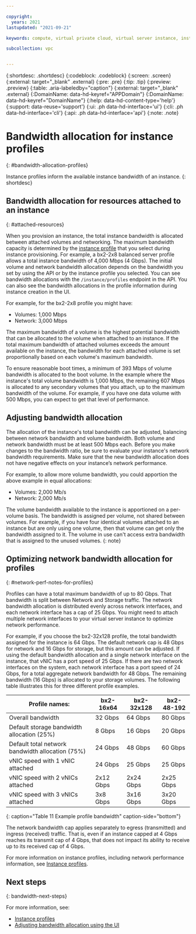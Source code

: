 ```yaml
---

copyright:
  years: 2021
lastupdated: "2021-09-21"

keywords: compute, virtual private cloud, virtual server instance, instance, bandwidth

subcollection: vpc


---
```


{:shortdesc: .shortdesc}
{:codeblock: .codeblock}
{:screen: .screen}
{:external: target="_blank" .external}
{:pre: .pre}
{:tip: .tip}
{:preview: .preview}
{:table: .aria-labeledby="caption"}
{:external: target="_blank" .external}
{:DomainName: data-hd-keyref="APPDomain"}
{:DomainName: data-hd-keyref="DomainName"}
{:help: data-hd-content-type='help'}
{:support: data-reuse='support'}
{:ui: .ph data-hd-interface='ui'}
{:cli: .ph data-hd-interface='cli'}
{:api: .ph data-hd-interface='api'}
{:note: .note}

# Bandwidth allocation for instance profiles
{: #bandwidth-allocation-profiles}

Instance profiles inform the available instance bandwidth of an instance.
{: shortdesc}

## Bandwidth allocation for resources attached to an instance
{: #attached-resources}

When you provision an instance, the total instance bandwidth is allocated between attached volumes and networking. The maximum bandwidth capacity is determined by the [instance profile](/docs/vpc?topic=vpc-profiles&interface=ui) that you select during instance provisioning. For example, a bx2-2x8 balanced server profile allows a total instance bandwidth of 4,000 Mbps (4 Gbps). The initial volume and network bandwidth allocation depends on the bandwidth you set by using the API or by the instance profile you selected. You can see bandwidth allocations with the `/instance/profiles` endpoint in the API. You can also see the bandwidth allocations in the profile information during instance creation in the UI.

For example, for the bx2-2x8 profile you might have:

* Volumes: 1,000 Mbps
* Network: 3,000 Mbps

The maximum bandwidth of a volume is the highest potential bandwidth that can be allocated to the volume when attached to an instance. If the total maximum bandwidth of attached volumes exceeds the amount available on the instance, the bandwidth for each attached volume is set proportionally based on each volume's maximum bandwidth.

To ensure reasonable boot times, a minimum of 393 Mbps of volume bandwidth is allocated to the boot volume. In the example where the instance's total volume bandwidth is 1,000 Mbps, the remaining 607 Mbps is allocated to any secondary volumes that you attach, up to the maximum bandwidth of the volume. For example, if you have one data volume with 500 Mbps, you can expect to get that level of performance.

## Adjusting bandwidth allocation

The allocation of the instance's total bandwidth can be adjusted, balancing between network bandwidth and volume bandwidth. Both volume and network bandwidth must be at least 500 Mbps each. Before you make changes to the bandwidth ratio, be sure to evaluate your instance's network bandwidth requirements. Make sure that the new bandwidth allocation does not have negative effects on your instance’s network performance.

For example, to allow more volume bandwidth, you could apportion the above example in equal allocations:

* Volumes: 2,000 Mb/s
* Network: 2,000 Mb/s

The volume bandwidth available to the instance is apportioned on a per-volume basis. The bandwidth is assigned per volume, not shared between volumes. For example, if you have four identical volumes attached to an instance but are only using one volume, then that volume can get only the bandwidth assigned to it. The volume in use can't access extra bandwidth that is assigned to the unused volumes.
{: note}

<!--Customers will have the ability to modify the amount provided to volume bandwidth within the overall instance limits. A default amount of volume bandwidth will be set on each instance profile.
1Gbps-2Gbps per-vCPU with a limit of 80Gbps-->

## Optimizing network bandwidth allocation for profiles
{: #network-perf-notes-for-profiles}

Profiles can have a total maximum bandwidth of up to 80 Gbps. That bandwidth is split between Network and Storage traffic. The network bandwidth allocation is distributed evenly across network interfaces, and each network interface has a cap of 25 Gbps. You might need to attach multiple network interfaces to your virtual server instance to optimize network performance.

For example, if you choose the bx2-32x128 profile, the total bandwidth assigned for the instance is 64 Gbps. The default network cap is 48 Gbps for network and 16 Gbps for storage, but this amount can be adjusted. If using the default bandwidth allocation and a single network interface on the instance, that vNIC has a port speed of 25 Gbps. If there are two network interfaces on the system, each network interface has a port speed of 24 Gbps, for a total aggregate network bandwidth for 48 Gbps. The remaining bandwidth (16 Gbps) is allocated to your storage volumes. The following table illustrates this for three different profile examples.

| Profile names: | bx2-16x64 | bx2-32x128 | bx2-48-192 |
| --- | --- | --- | --- |
| Overall bandwidth | 32 Gbps | 64 Gbps | 80 Gbps |
| Default storage bandwidth allocation (25%) | 8 Gbps | 16 Gbps | 20 Gbps |
| Default total network bandwidth allocation (75%) | 24 Gbps | 48 Gbps | 60 Gbps |
| vNIC speed with 1 vNIC attached | 24 Gbps | 25 Gbps | 25 Gbps |
| vNIC speed with 2 vNICs attached | 2x12 Gbps | 2x24 Gbps | 2x25 Gbps |
| vNIC speed with 3 vNICs attached | 3x8 Gbps | 3x16 Gbps | 3x20 Gbps |
{: caption="Table 11 Example profile bandwidth" caption-side="bottom"}

The network bandwidth cap applies separately to egress (transmitted) and ingress (received) traffic. That is, even if an instance capped at 4 Gbps reaches its transmit cap of 4 Gbps, that does not impact its ability to receive up to its received cap of 4 Gbps.

<!--Customers will have the ability to modify the amount provided to volume bandwidth within the overall instance limits. A default amount of volume bandwidth will be set on each instance profile.
1Gbps-2Gbps per-vCPU with a limit of 80Gbps-->

For more information on instance profiles, including network performance information, see [Instance profiles](/docs/vpc?topic=vpc-profiles&interface=ui).


<!-- Do we want to communicate this?-->
<!-- The 2Gbps per-vCPU is a maximum allocation for an instance. The actual allocation of networking bandwidth to an instance is determined by the number of attached vNICs. The maximum allocation for each vNIC is provided on the instance profile and for all existing profiles is 16Gb/s. This means that if only 1 vNIC is attached at-most 16Gb/s is allocated to the instance. -->

## Next steps
{: bandwidth-next-steps}

For more information, see:
* [Instance profiles](/docs/vpc?topic=vpc-profiles&interface=ui)
* [Adjusting bandwidth allocation using the UI](/docs/vpc?topic=vpc-managing-virtual-server-instances&interface=ui#adjusting-bandwidth-allocation-ui)

